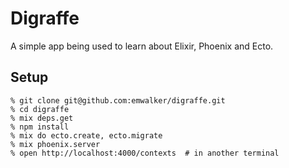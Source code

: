# Digraffe

A simple app being used to learn about Elixir, Phoenix and Ecto.

## Setup

```
% git clone git@github.com:emwalker/digraffe.git
% cd digraffe
% mix deps.get
% npm install
% mix do ecto.create, ecto.migrate
% mix phoenix.server
% open http://localhost:4000/contexts  # in another terminal
```
